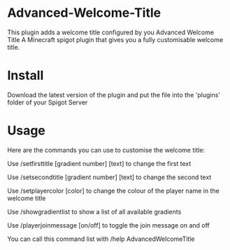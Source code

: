 # **Advanced-Welcome-Title**
This plugin adds a welcome title configured by you
Advanced Welcome Title 
A Minecraft spigot plugin that gives you a fully customisable welcome title.

# Install 
Download the latest version of the plugin and put the file into the 'plugins' folder of your Spigot Server

# Usage 
Here are the commands you can use to customise the welcome title:

Use /setfirsttitle [gradient number] [text] to change the first text

Use /setsecondtitle [gradient number] [text] to change the second text

Use /setplayercolor [color] to change the colour of the player name in the welcome title

Use /showgradientlist to show a list of all available gradients

Use /playerjoinmessage [on/off] to toggle the join message on and off

You can call this command list with /help AdvancedWelcomeTitle
